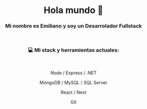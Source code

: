 <h1 align='center'>Hola mundo 👋</h1>

<h3 align='center'> Mi nombre es Emiliano y soy un Desarrolador Fullstack </h3>
<br />
<h3 align='center'> 💻 Mi stack y herramientas actuales: </h3>
<br />
<p align='center'> Node / Express / .NET </p>
<p align='center'> MongoDB / MySQL / SQL Server </p>
<p align='center'> React / Next </p>
<p align='center'> Git </p>
